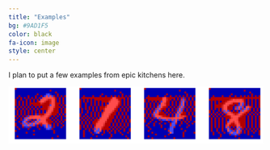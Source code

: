 ```yaml
---
title: "Examples"
bg: #9AD1F5
color: black
fa-icon: image
style: center
---
```


I plan to put a few examples from epic kitchens here.

<div style="display:table-cell; vertical-align:middle; text-align:center">
  <img src="./assets/mnist_examples.png">
</div>
